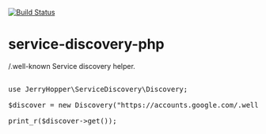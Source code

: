 [![Build Status](https://travis-ci.org/jerryhopper/service-discovery-php.svg?branch=master)](https://travis-ci.org/jerryhopper/service-discovery-php)

# service-discovery-php




 /.well-known Service discovery helper.



<pre>

use JerryHopper\ServiceDiscovery\Discovery;

$discover = new Discovery("https://accounts.google.com/.well-known/openid-configuration");

print_r($discover->get());

</pre>
